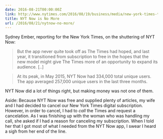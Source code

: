 ```yaml
---
date: 2016-08-21T00:00:00Z
link: http://www.nytimes.com/2016/08/19/business/media/new-york-times-to-shelve-nyt-now-app.html
title: NYT Now is No More
url: /2016/08/21/nytnow-no-more/
---
```


Sydney Ember, reporting for the New York Times, on the shuttering of NYT Now:

> But the app never quite took off as The Times had hoped, and last year, it transitioned from subscription to free in the hopes that the new model might give The Times more of an opportunity to expand its audience. [..]

> At its peak, in May 2015, NYT Now had 334,000 total unique users. The app averaged 257,000 unique users in the last three months.

NYT Now did a lot of things right, but making money was not one of them.

Aside: Because NYT Now was free and supplied plenty of articles, my wife and I had decided to cancel our New York Times digital subscription. However, in order to cancel, I had to _call_ the Times and request a cancelation. As I was finishing up with the woman who was handling my call, she asked if I had a reason for canceling my subscription. When I told her that I got most of what I needed from the NYT Now app, I swear I heard a sigh from her end of the line.
